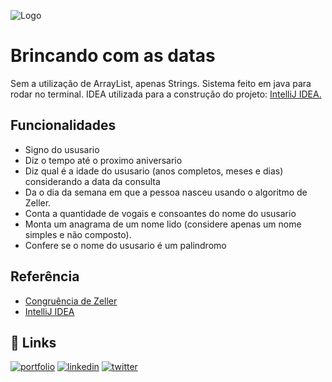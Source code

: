 
![Logo](https://i.imgur.com/nJ4O6mc.jpeg)


# Brincando com as datas
Sem a utilização de ArrayList, apenas Strings.
Sistema feito em java para rodar no terminal.
IDEA utilizada para a construção do projeto: [IntelliJ IDEA.](https://www.jetbrains.com/idea/download/?section=windows)


## Funcionalidades

- Signo do ususario
- Diz o tempo até o proximo aniversario
- Diz qual é a idade do ususario (anos completos, meses e dias) considerando a data da consulta
- Da o dia da semana em que a pessoa nasceu usando o algoritmo de Zeller.
- Conta a quantidade de vogais e consoantes do nome do ususario
- Monta um anagrama de um nome lido (considere apenas um nome simples e não composto).
- Confere se o nome do ususario é um palindromo


## Referência

 - [Congruência de Zeller](https://pt.wikipedia.org/wiki/Congru%C3%AAncia_de_Zeller)
 - [IntelliJ IDEA](https://www.jetbrains.com/idea/download/?section=windows)


## 🔗 Links
[![portfolio](https://img.shields.io/badge/github-%23121011.svg?style=for-the-badge&logo=github&logoColor=white)](https://github.com/JulianoMachadoS)
[![linkedin](https://img.shields.io/badge/linkedin-0A66C2?style=for-the-badge&logo=linkedin&logoColor=white)](https://www.linkedin.com/in/juliano-machado-da-silva-b22897213)
[![twitter](https://img.shields.io/badge/X-%23000000.svg?style=for-the-badge&logo=X&logoColor=white)](https://x.com/mach4d0_)

